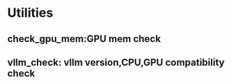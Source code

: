 # Utilities

## check_gpu_mem:GPU mem check

## vllm_check: vllm version,CPU,GPU compatibility check
